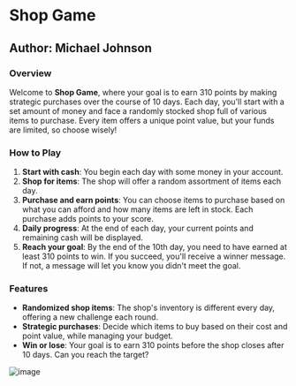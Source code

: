 # Shop Game

## Author: Michael Johnson

### Overview

Welcome to **Shop Game**, where your goal is to earn 310 points by making strategic purchases over the course of 10 days. Each day, you'll start with a set amount of money and face a randomly stocked shop full of various items to purchase. Every item offers a unique point value, but your funds are limited, so choose wisely!

### How to Play

1. **Start with cash**: You begin each day with some money in your account.
2. **Shop for items**: The shop will offer a random assortment of items each day.
3. **Purchase and earn points**: You can choose items to purchase based on what you can afford and how many items are left in stock. Each purchase adds points to your score.
4. **Daily progress**: At the end of each day, your current points and remaining cash will be displayed.
5. **Reach your goal**: By the end of the 10th day, you need to have earned at least 310 points to win. If you succeed, you'll receive a winner message. If not, a message will let you know you didn't meet the goal.

### Features

- **Randomized shop items**: The shop's inventory is different every day, offering a new challenge each round.
- **Strategic purchases**: Decide which items to buy based on their cost and point value, while managing your budget.
- **Win or lose**: Your goal is to earn 310 points before the shop closes after 10 days. Can you reach the target?

![image](https://github.com/user-attachments/assets/25602ec8-123d-4776-b13a-0d73647f1fde)
